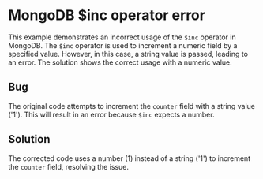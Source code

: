 # MongoDB $inc operator error
This example demonstrates an incorrect usage of the `$inc` operator in MongoDB. The `$inc` operator is used to increment a numeric field by a specified value.  However, in this case, a string value is passed, leading to an error.  The solution shows the correct usage with a numeric value.

## Bug
The original code attempts to increment the `counter` field with a string value ('1'). This will result in an error because `$inc` expects a number.

## Solution
The corrected code uses a number (1) instead of a string ('1') to increment the `counter` field, resolving the issue.